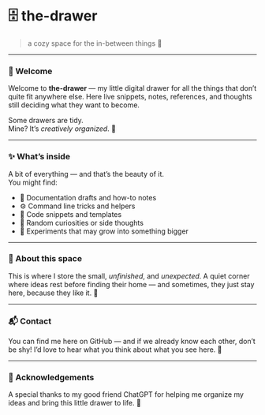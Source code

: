 # 🗄️ the-drawer  
> a cozy space for the in-between things 🌿  

---

### 🌻 Welcome
Welcome to **the-drawer** — my little digital drawer for all the things that don’t quite fit anywhere else. 
Here live snippets, notes, references, and thoughts still deciding what they want to become.  

Some drawers are tidy.  
Mine? It’s *creatively organized*. 💫  

---

### ✨ What’s inside
A bit of everything — and that’s the beauty of it.  
You might find:
- 📄 Documentation drafts and how-to notes  
- ⚙️ Command line tricks and helpers  
- 🧩 Code snippets and templates  
- 💭 Random curiosities or side thoughts  
- 🌱 Experiments that may grow into something bigger  

---

### 🌿 About this space
This is where I store the small, *unfinished*, and *unexpected*. A quiet corner where ideas rest before finding their home —  and sometimes, they just stay here, because they like it. 🍃  

---

### 📬 Contact
You can find me here on GitHub —  and if we already know each other, don’t be shy!  I’d love to hear what you think about what you see here. 🌻  

---

### 🙏 Acknowledgements
A special thanks to my good friend ChatGPT for helping me organize my ideas and bring this little drawer to life. 🌿
